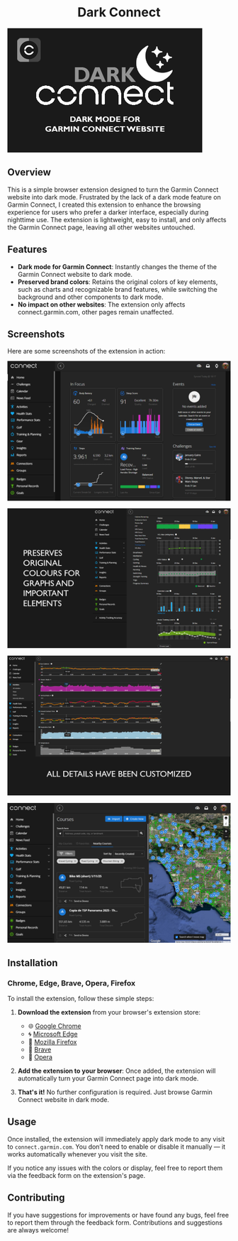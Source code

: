 <h1 align="center">Dark Connect</h1>

![banner](static/images/banner.png)

## Overview

This is a simple browser extension designed to turn the Garmin Connect website into dark mode. Frustrated by the lack of a dark mode feature on Garmin Connect, I created this extension to enhance the browsing experience for users who prefer a darker interface, especially during nighttime use. The extension is lightweight, easy to install, and only affects the Garmin Connect page, leaving all other websites untouched.

## Features

- **Dark mode for Garmin Connect**: Instantly changes the theme of the Garmin Connect website to dark mode.
- **Preserved brand colors**: Retains the original colors of key elements, such as charts and recognizable brand features, while switching the background and other components to dark mode.
- **No impact on other websites**: The extension only affects connect.garmin.com, other pages remain unaffected.

## Screenshots

Here are some screenshots of the extension in action:

![screenshot1](static/images/screenshot1.png)

![screenshot2](static/images/screenshot2.png)

![screenshot3](static/images/screenshot3.png)

![screenshot4](static/images/screenshot4.png)

## Installation

### Chrome, Edge, Brave, Opera, Firefox

To install the extension, follow these simple steps:

1. **Download the extension** from your browser's extension store:
    - 🌐 [Google Chrome](link-to-chrome-store)
    - 🌀 [Microsoft Edge](link-to-edge-store)
    - 🦊 [Mozilla Firefox](link-to-firefox-store)
    - 🦁 [Brave](link-to-brave-store)
    - 🔴 [Opera](link-to-opera-store)

2. **Add the extension to your browser**: Once added, the extension will automatically turn your Garmin Connect page into dark mode.

3. **That's it!** No further configuration is required. Just browse Garmin Connect website in dark mode.

## Usage

Once installed, the extension will immediately apply dark mode to any visit to `connect.garmin.com`. You don’t need to enable or disable it manually — it works automatically whenever you visit the site.

If you notice any issues with the colors or display, feel free to report them via the feedback form on the extension's page.

## Contributing

If you have suggestions for improvements or have found any bugs, feel free to report them through the feedback form. Contributions and suggestions are always welcome!

